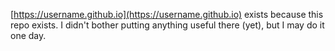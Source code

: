 [https://username.github.io](https://username.github.io) exists because this repo exists.
I didn't bother putting anything useful there (yet), but I may do it one day.
